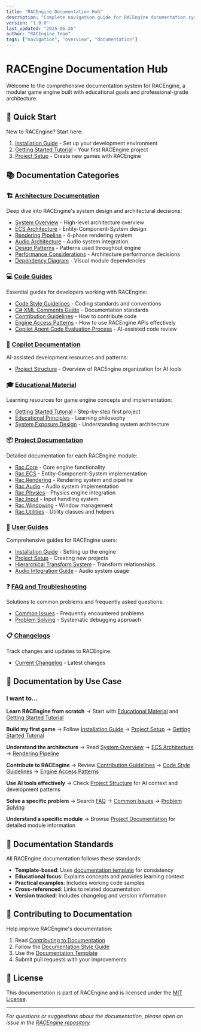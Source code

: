 ```yaml
---
title: "RACEngine Documentation Hub"
description: "Complete navigation guide for RACEngine documentation system"
version: "1.0.0"
last_updated: "2025-06-26"
author: "RACEngine Team"
tags: ["navigation", "overview", "documentation"]
---
```


# RACEngine Documentation Hub

Welcome to the comprehensive documentation system for RACEngine, a modular game engine built with educational goals and professional-grade architecture.

## 🚀 Quick Start

New to RACEngine? Start here:
1. [Installation Guide](user-guides/installation-guide.md) - Set up your development environment
2. [Getting Started Tutorial](educational-material/getting-started-tutorial.md) - Your first RACEngine project
3. [Project Setup](user-guides/project-setup.md) - Create new games with RACEngine

## 📚 Documentation Categories

### 🏗️ [Architecture Documentation](architecture/index.md)
Deep dive into RACEngine's system design and architectural decisions:
- [System Overview](architecture/system-overview.md) - High-level architecture overview
- [ECS Architecture](architecture/ecs-architecture.md) - Entity-Component-System design
- [Rendering Pipeline](architecture/rendering-pipeline.md) - 4-phase rendering system
- [Audio Architecture](architecture/audio-architecture.md) - Audio system integration
- [Design Patterns](architecture/design-patterns.md) - Patterns used throughout engine
- [Performance Considerations](architecture/performance-considerations.md) - Architecture performance decisions
- [Dependency Diagram](architecture/dependency-diagram.md) - Visual module dependencies

### 💻 [Code Guides](code-guides/index.md)
Essential guides for developers working with RACEngine:
- [Code Style Guidelines](code-guides/code-style-guidelines.md) - Coding standards and conventions
- [C# XML Comments Guide](code-guides/csharp_xml_comments_guide.md) - Documentation standards
- [Contribution Guidelines](code-guides/contribution-guidelines.md) - How to contribute code
- [Engine Access Patterns](code-guides/engine-access-patterns.md) - How to use RACEngine APIs effectively
- [Copilot Agent Code Evaluation Process](code-guides/CopilotAgent_Code_Evaluation_Process.md) - AI-assisted code review

### 🤖 [Copilot Documentation](copilot/index.md)
AI-assisted development resources and patterns:
- [Project Structure](copilot/project-structure.md) - Overview of RACEngine organization for AI tools

### 🎓 [Educational Material](educational-material/index.md)
Learning resources for game engine concepts and implementation:
- [Getting Started Tutorial](educational-material/getting-started-tutorial.md) - Step-by-step first project
- [Educational Principles](educational-material/educational-principles.md) - Learning philosophy
- [System Exposure Design](educational-material/system-exposure-design.md) - Understanding system architecture

### 📦 [Project Documentation](projects/index.md)
Detailed documentation for each RACEngine module:
- [Rac.Core](projects/Rac.Core.md) - Core engine functionality
- [Rac.ECS](projects/Rac.ECS.md) - Entity-Component-System implementation
- [Rac.Rendering](projects/Rac.Rendering.md) - Rendering system and pipeline
- [Rac.Audio](projects/Rac.Audio.md) - Audio system implementation
- [Rac.Physics](projects/Rac.Physics.md) - Physics engine integration
- [Rac.Input](projects/Rac.Input.md) - Input handling system
- [Rac.Windowing](projects/Rac.Windowing.md) - Window management
- [Rac.Utilities](projects/Rac.Utilities.md) - Utility classes and helpers

### 👤 [User Guides](user-guides/index.md)
Comprehensive guides for RACEngine users:
- [Installation Guide](user-guides/installation-guide.md) - Setting up the engine
- [Project Setup](user-guides/project-setup.md) - Creating new projects
- [Hierarchical Transform System](user-guides/HierarchicalTransformSystemUsage.md) - Transform relationships
- [Audio Integration Guide](user-guides/AUDIO_INTEGRATION_GUIDE.md) - Audio system usage

### ❓ [FAQ and Troubleshooting](faq/index.md)
Solutions to common problems and frequently asked questions:
- [Common Issues](faq/common-issues.md) - Frequently encountered problems
- [Problem Solving](faq/problem-solving.md) - Systematic debugging approach

### 📋 [Changelogs](changelogs/index.md)
Track changes and updates to RACEngine:
- [Current Changelog](changelogs/changelog.md) - Latest changes

## 🎯 Documentation by Use Case

### I want to...

**Learn RACEngine from scratch**
→ Start with [Educational Material](educational-material/index.md) and [Getting Started Tutorial](educational-material/getting-started-tutorial.md)

**Build my first game**
→ Follow [Installation Guide](user-guides/installation-guide.md) → [Project Setup](user-guides/project-setup.md) → [Getting Started Tutorial](educational-material/getting-started-tutorial.md)

**Understand the architecture**
→ Read [System Overview](architecture/system-overview.md) → [ECS Architecture](architecture/ecs-architecture.md) → [Rendering Pipeline](architecture/rendering-pipeline.md)

**Contribute to RACEngine**
→ Review [Contribution Guidelines](code-guides/contribution-guidelines.md) → [Code Style Guidelines](code-guides/code-style-guidelines.md) → [Engine Access Patterns](code-guides/engine-access-patterns.md)

**Use AI tools effectively**
→ Check [Project Structure](copilot/project-structure.md) for AI context and development patterns

**Solve a specific problem**
→ Search [FAQ](faq/index.md) → [Common Issues](faq/common-issues.md) → [Problem Solving](faq/problem-solving.md)

**Understand a specific module**
→ Browse [Project Documentation](projects/index.md) for detailed module information

## 📖 Documentation Standards

All RACEngine documentation follows these standards:
- **Template-based**: Uses [documentation template](documentation-template.md) for consistency
- **Educational focus**: Explains concepts and provides learning context
- **Practical examples**: Includes working code samples
- **Cross-referenced**: Links to related documentation
- **Version tracked**: Includes changelog and version information

## 🤝 Contributing to Documentation

Help improve RACEngine's documentation:
1. Read [Contributing to Documentation](contributing-to-docs.md)
2. Follow the [Documentation Style Guide](style-guide.md)
3. Use the [Documentation Template](documentation-template.md)
4. Submit pull requests with your improvements

## 📄 License

This documentation is part of RACEngine and is licensed under the [MIT License](../LICENSE.md).

---

*For questions or suggestions about the documentation, please open an issue in the [RACEngine repository](https://github.com/tomasforsman/RACEngine).*